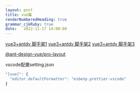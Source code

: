```yaml
---
layout: post
title: vue篇
renderNumberedHeading: true
grammar_cjkRuby: true
date:   2022-11-17 14:00:00
---
```

[vue3+antdv 脚手架1](https://github.com/bailihuiyue/ant-design-pro-vue3)
[vue3+antdv 脚手架2](https://github.com/buqiyuan/vue3-antd-admin.git)
[vue3+antdv 脚手架3](https://github1s.com/un-pany/v3-admin-vite/blob/HEAD/package.json#L36)

[@ant-design-vue/pro-layout](https://github.com/sendya/preview-pro)

vscode配置setting.json

``` javascript
"[vue]": {
  "editor.defaultFormatter": "esbenp.prettier-vscode"
}
```

